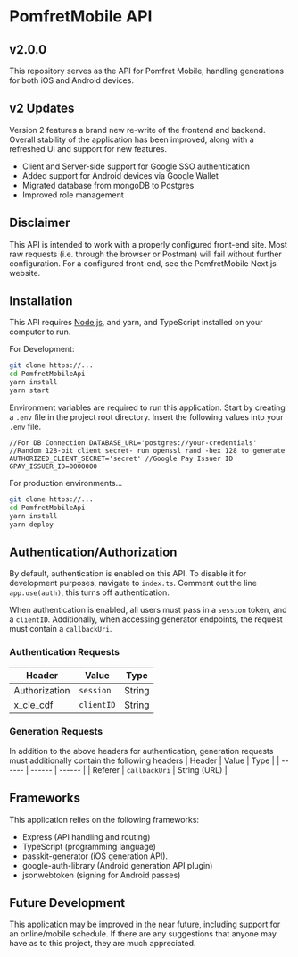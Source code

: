 # PomfretMobile API
## v2.0.0

This repository serves as the API for Pomfret Mobile, handling generations for both iOS and Android devices.

## v2 Updates
Version 2 features a brand new re-write of the frontend and backend. Overall stability of the application has been improved, along with a refreshed UI and support for new features.

- Client and Server-side support for Google SSO authentication
- Added support for Android devices via Google Wallet
- Migrated database from mongoDB to Postgres
- Improved role management

## Disclaimer
This API is intended to work with a properly configured front-end site. Most raw requests (i.e. through the browser or Postman) will fail without further configuration. For a configured front-end, see the PomfretMobile Next.js website.

## Installation

This API requires [Node.js](https://nodejs.org/), and yarn, and TypeScript installed on your computer to run.

For Development:

```sh
git clone https://...
cd PomfretMobileApi
yarn install
yarn start
```

Environment variables are required to run this application. Start by creating a `.env` file in the project root directory.
Insert the following values into your `.env` file.

`
//For DB Connection
DATABASE_URL='postgres://your-credentials'
//Random 128-bit client secret- run openssl rand -hex 128 to generate
AUTHORIZED_CLIENT_SECRET='secret'
//Google Pay Issuer ID
GPAY_ISSUER_ID=0000000
`

For production environments...

```sh
git clone https://...
cd PomfretMobileApi
yarn install
yarn deploy
```

## Authentication/Authorization

By default, authentication is enabled on this API. 
To disable it for development purposes, navigate to `index.ts`.
Comment out the line `app.use(auth)`, this turns off authentication.

When authentication is enabled, all users must pass in a `session` token, and a `clientID`.
Additionally, when accessing generator endpoints, the request must contain a `callbackUri`.

### Authentication Requests
| Header | Value | Type |
| ------ | ------ | ------ |
| Authorization | `session` | String |
| x_cle_cdf | `clientID` | String |

### Generation Requests
In addition to the above headers for authentication, generation requests must additionally contain the following headers
| Header | Value | Type |
| ------ | ------ | ------ |
| Referer | `callbackUri` | String (URL) |


## Frameworks

This application relies on the following frameworks:

- Express (API handling and routing)
- TypeScript (programming language)
- passkit-generator (iOS generation API).
- google-auth-library (Android generation API plugin)
- jsonwebtoken (signing for Android passes)



## Future Development

This application may be improved in the near future, including support for an online/mobile schedule. 
If there are any suggestions that anyone may have as to this project, they are much appreciated.
